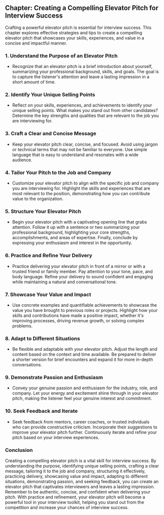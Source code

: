 Chapter: Creating a Compelling Elevator Pitch for Interview Success
-------------------------------------------------------------------

Crafting a powerful elevator pitch is essential for interview success. This chapter explores effective strategies and tips to create a compelling elevator pitch that showcases your skills, experiences, and value in a concise and impactful manner.

### 1. **Understand the Purpose of an Elevator Pitch**

* Recognize that an elevator pitch is a brief introduction about yourself, summarizing your professional background, skills, and goals. The goal is to capture the listener's attention and leave a lasting impression in a short amount of time.

### 2. **Identify Your Unique Selling Points**

* Reflect on your skills, experiences, and achievements to identify your unique selling points. What makes you stand out from other candidates? Determine the key strengths and qualities that are relevant to the job you are interviewing for.

### 3. **Craft a Clear and Concise Message**

* Keep your elevator pitch clear, concise, and focused. Avoid using jargon or technical terms that may not be familiar to everyone. Use simple language that is easy to understand and resonates with a wide audience.

### 4. **Tailor Your Pitch to the Job and Company**

* Customize your elevator pitch to align with the specific job and company you are interviewing for. Highlight the skills and experiences that are most relevant to the position, demonstrating how you can contribute value to the organization.

### 5. **Structure Your Elevator Pitch**

* Begin your elevator pitch with a captivating opening line that grabs attention. Follow it up with a sentence or two summarizing your professional background, highlighting your core strengths, accomplishments, and areas of expertise. Finally, conclude by expressing your enthusiasm and interest in the opportunity.

### 6. **Practice and Refine Your Delivery**

* Practice delivering your elevator pitch in front of a mirror or with a trusted friend or family member. Pay attention to your tone, pace, and body language. Refine your delivery to sound confident and engaging while maintaining a natural and conversational tone.

### 7. **Showcase Your Value and Impact**

* Use concrete examples and quantifiable achievements to showcase the value you have brought to previous roles or projects. Highlight how your skills and contributions have made a positive impact, whether it's improving processes, driving revenue growth, or solving complex problems.

### 8. **Adapt to Different Situations**

* Be flexible and adaptable with your elevator pitch. Adjust the length and content based on the context and time available. Be prepared to deliver a shorter version for brief encounters and expand it for more in-depth conversations.

### 9. **Demonstrate Passion and Enthusiasm**

* Convey your genuine passion and enthusiasm for the industry, role, and company. Let your energy and excitement shine through in your elevator pitch, making the listener feel your genuine interest and commitment.

### 10. **Seek Feedback and Iterate**

* Seek feedback from mentors, career coaches, or trusted individuals who can provide constructive criticism. Incorporate their suggestions to improve your elevator pitch further. Continuously iterate and refine your pitch based on your interview experiences.

### Conclusion

Creating a compelling elevator pitch is a vital skill for interview success. By understanding the purpose, identifying unique selling points, crafting a clear message, tailoring it to the job and company, structuring it effectively, practicing delivery, showcasing value and impact, adapting to different situations, demonstrating passion, and seeking feedback, you can create an elevator pitch that captivates interviewers and leaves a lasting impression. Remember to be authentic, concise, and confident when delivering your pitch. With practice and refinement, your elevator pitch will become a powerful tool in your interview toolkit, helping you stand out from the competition and increase your chances of interview success.

